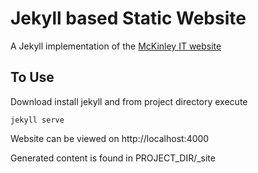 # Jekyll based Static Website

A Jekyll implementation of the [McKinley IT website](http://mckinleyit.com/)

## To Use

Download install jekyll and from project directory execute

`jekyll serve`
 
 Website can be viewed on http://localhost:4000
 
 Generated content is found in PROJECT_DIR/_site

